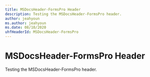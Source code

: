 ```yaml
---
title: MSDocsHeader-FormsPro Header
description: Testing the MSDocsHeader-FormsPro header.
author: jeahyoun
ms.author: jeahyoun
ms.date: 08/10/2020
uhfHeaderId: MSDocsHeader-FormsPro
---
```


# MSDocsHeader-FormsPro Header

Testing the MSDocsHeader-FormsPro header.
